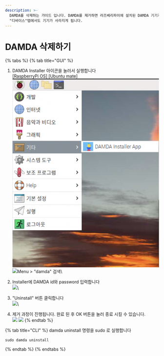 ```yaml
---
description: >-
  DAMDA를 삭제하는 가이드 입니다. DAMDA를 제거하면 라즈베리파이에 설치된 DAMDA 기기가 삭제됩니다. DAMDA Console의
  "디바이스"탭에서도 기기가 사라지게 됩니다.
---
```


# DAMDA 삭제하기

{% tabs %}
{% tab title="GUI" %}
1. DAMDA Installer 아이콘을 눌러서 실행합니다\
   \[RaspberryPi OS]                                         \[Ubuntu mate]\
   ![](<../../../.gitbook/assets/image (7) (2).png>)   ![Menu > "damda" 검색](https://files.gitbook.com/v0/b/gitbook-x-prod.appspot.com/o/spaces%2Fl3Km0lGSEvAZ1z7FtNCb%2Fuploads%2Fo39jplzTATPRX20mYEYA%2Fimage.png?alt=media\&token=df171290-7f44-4663-8051-69634d1bca2d)\

2. Installer에 DAMDA id와 password 입력합니다\
   ![](https://files.gitbook.com/v0/b/gitbook-x-prod.appspot.com/o/spaces%2Fl3Km0lGSEvAZ1z7FtNCb%2Fuploads%2FfrLwzBJnl9AwXT8JUcwk%2Fimage.png?alt=media\&token=1c2059d0-6a04-479a-b65f-bb9427f9e038)\

3. "Uninstall" 버튼 클릭합니다\
   ![](https://files.gitbook.com/v0/b/gitbook-x-prod.appspot.com/o/spaces%2Fl3Km0lGSEvAZ1z7FtNCb%2Fuploads%2F864kgxVwYclEkleIzerW%2Fimage.png?alt=media\&token=033a5c0f-44ac-4158-8ed8-16e7b5c366df)\

4. 제거 과정이 진행됩니다. 완료 된 후 OK 버튼을 눌러 종료 시킬 수 있습니다.\
   ![](https://files.gitbook.com/v0/b/gitbook-x-prod.appspot.com/o/spaces%2Fl3Km0lGSEvAZ1z7FtNCb%2Fuploads%2FRh4AIubxze8T8vvwIMp1%2Fimage.png?alt=media\&token=e3e99647-d337-4e95-8cd2-10bc59892a60) ![](https://files.gitbook.com/v0/b/gitbook-x-prod.appspot.com/o/spaces%2Fl3Km0lGSEvAZ1z7FtNCb%2Fuploads%2FNnHNHTEJ8GzFiiF0apnz%2Fimage.png?alt=media\&token=35c5dbbb-0141-413d-9592-57108e1ed659)
{% endtab %}

{% tab title="CLI" %}
damda uninstall 명령을 sudo 로 실행합니다

```shell
sudo damda uninstall
```
{% endtab %}
{% endtabs %}
